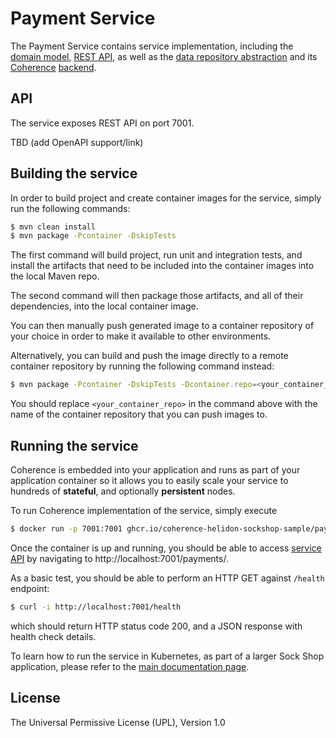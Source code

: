 # Payment Service

The Payment Service contains service implementation, including the
[domain model](src/main/java/com/oracle/coherence/examples/sockshop/helidon/payment/Authorization.java),
[REST API](src/main/java/com/oracle/coherence/examples/sockshop/helidon/payment/PaymentResource.java), as well as the
[data repository abstraction](src/main/java/com/oracle/coherence/examples/sockshop/helidon/payment/PaymentRepository.java)
and its [Coherence](https://coherence.java.net/) [backend](src/main/java/com/oracle/coherence/examples/sockshop/helidon/payment/CoherencePaymentRepository.java).

## API

The service exposes REST API on port 7001. 

TBD (add OpenAPI support/link)

## Building the service

In order to build project and create container images for the service, simply run the 
following commands:

```bash
$ mvn clean install
$ mvn package -Pcontainer -DskipTests
``` 

The first command will build project, run unit and integration tests, and install the
artifacts that need to be included into the container images into the local Maven repo.

The second command will then package those artifacts, and all of their dependencies, into
the local container image.

You can then manually push generated image to a container repository of your choice in order
to make it available to other environments.

Alternatively, you can build and push the image directly to a remote container repository by
running the following command instead:

```bash
$ mvn package -Pcontainer -DskipTests -Dcontainer.repo=<your_container_repo> -Djib.goal=build
```

You should replace `<your_container_repo>` in the command above with the name of the 
container repository that you can push images to.

## Running the service

Coherence is embedded into your application and runs as part
of your application container so it allows you to easily scale your service to hundreds of **stateful**,
and optionally **persistent** nodes.

To run Coherence implementation of the service, simply execute

```bash
$ docker run -p 7001:7001 ghcr.io/coherence-helidon-sockshop-sample/payment
``` 

Once the container is up and running, you should be able to access [service API](./README.md#api)
by navigating to http://localhost:7001/payments/.

As a basic test, you should be able to perform an HTTP GET against `/health` endpoint:

```bash
$ curl -i http://localhost:7001/health
``` 
which should return HTTP status code 200, and a JSON response with health check details.

To learn how to run the service in Kubernetes, as part of a larger Sock Shop application,
please refer to the [main documentation page](../README.md).

## License

The Universal Permissive License (UPL), Version 1.0
